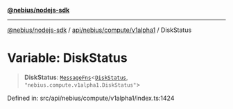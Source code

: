 [**@nebius/nodejs-sdk**](../../../../../README.md)

***

[@nebius/nodejs-sdk](../../../../../README.md) / [api/nebius/compute/v1alpha1](../README.md) / DiskStatus

# Variable: DiskStatus

> **DiskStatus**: [`MessageFns`](../../../../../runtime/protos/core/interfaces/MessageFns.md)\<[`DiskStatus`](../interfaces/DiskStatus.md), `"nebius.compute.v1alpha1.DiskStatus"`\>

Defined in: src/api/nebius/compute/v1alpha1/index.ts:1424

